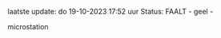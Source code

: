 laatste update: 
do 19-10-2023 17:52   uur 
Status: FAALT - geel - 
<div class="service Y">microstation</div>